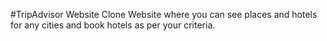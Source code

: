 #TripAdvisor Website Clone
Website where you can see places and hotels for any cities and book hotels as per your criteria.
